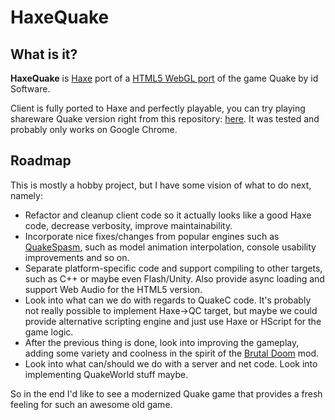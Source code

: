 # HaxeQuake

## What is it?

**HaxeQuake** is [Haxe](http://haxe.org/) port of a [HTML5 WebGL port](https://github.com/SiPlus/WebQuake) of the game Quake by id Software.

Client is fully ported to Haxe and perfectly playable, you can try playing shareware Quake version right from this repository: [here](http://nadako.github.io/HaxeQuake/Client/WebQuake.htm). It was tested and probably only works on Google Chrome.

## Roadmap

This is mostly a hobby project, but I have some vision of what to do next, namely:

 * Refactor and cleanup client code so it actually looks like a good Haxe code, decrease verbosity, improve maintainability.
 * Incorporate nice fixes/changes from popular engines such as [QuakeSpasm](http://quakespasm.sourceforge.net), such as model animation interpolation, console usability improvements and so on.
 * Separate platform-specific code and support compiling to other targets, such as C++ or maybe even Flash/Unity. Also provide async loading and support Web Audio for the HTML5 version.
 * Look into what can we do with regards to QuakeC code. It's probably not really possible to implement Haxe->QC target, but maybe we could provide alternative scripting engine and just use Haxe or HScript for the game logic.
 * After the previous thing is done, look into improving the gameplay, adding some variety and coolness in the spirit of the [Brutal Doom](http://www.moddb.com/mods/brutal-doom) mod.
 * Look into what can/should we do with a server and net code. Look into implementing QuakeWorld stuff maybe.

So in the end I'd like to see a modernized Quake game that provides a fresh feeling for such an awesome old game.
